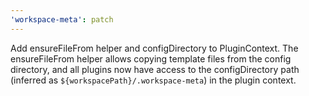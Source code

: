 ```yaml
---
'workspace-meta': patch
---
```


Add ensureFileFrom helper and configDirectory to PluginContext. The ensureFileFrom helper allows copying template files from the config directory, and all plugins now have access to the configDirectory path (inferred as `${workspacePath}/.workspace-meta`) in the plugin context.